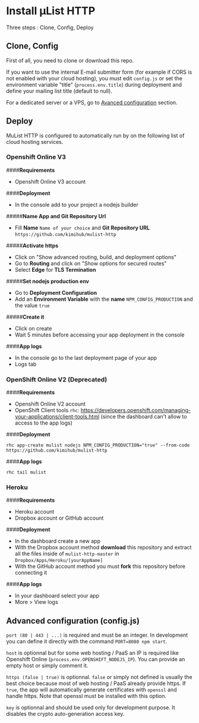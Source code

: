 # Install µList HTTP

Three steps : Clone, Config, Deploy

## Clone, Config

First of all, you need to clone or download this repo.

If you want to use the internal E-mail submitter form (for example if CORS is not enabled with your cloud hosting), you must edit `config.js` or set the environment variable "title" (`process.env.title`) during deployment and define your mailing list title (default to null).

For a dedicated server or a VPS, go to [Avanced configuration](#advanced_config) section.

## Deploy

MuList HTTP is configured to automatically run by on the following list of cloud hosting services.

### **Openshift Online V3**

####**Requirements**
- Openshift Online V3 account

####**Deployment**
- In the console add to your project a nodejs builder

#####**Name App and Git Repository Url**

- Fill **Name** `Name of your choice` and **Git Repository URL** `https://github.com/kimihub/mulist-http`

#####**Activate https**

- Click on "Show advanced routing, build, and deployment options"
- Go to **Routing** and click on "Show options for secured routes"
- Select **Edge** for **TLS Termination**

#####**Set nodejs production env**

- Go to **Deployment Configuration**
- Add an **Environment Variable** with the **name** `NPM_CONFIG_PRODUCTION` and the value `true`

#####**Create it**

- Click on create 
- Wait 5 minutes before accessing your app deployment in the console

####**App logs**

- In the console go to the last deployment page of your app
- Logs tab

### **OpenShift Online V2 (Deprecated)**

####**Requirements**
- Openshift Online V2 account
- OpenShift Client tools `rhc`: https://developers.openshift.com/managing-your-applications/client-tools.html (since the dashboard can't allow to access to the app logs)

####**Deployment**

    rhc app-create mulist nodejs NPM_CONFIG_PRODUCTION="true" --from-code https://github.com/kimihub/mulist-http

####**App logs**

    rhc tail mulist

### **Heroku**

####**Requirements**
- Heroku account
- Dropbox account or GitHub account

####**Deployment**
- In the dashboard create a new app
- With the Dropbox account method **download** this repository and extract all the files inside of `mulist-http-master` in `Dropbox/Apps/Heroku/[yourAppName]`
- With the GitHub account method you must **fork** this repository before connecting it

####**App logs**
- In your dashboard select your app 
- More > View logs

## <a name="advanced_config"></a> Advanced configuration (config.js)

`port (80 | 443 | ...)` is required and must be an integer. In development you can define it directly with the command `PORT=8080 npm start`.

`host` is optionnal but for some web hosting / PaaS an IP is required like Openshift Online (`process.env.OPENSHIFT_NODEJS_IP`). You can provide an empty host or simply comment it.

`https (false | true)` is optionnal. `false` or simply not defined is usually the best choice because most of web hosting / PaaS already provide https. If `true`, the app will automatically generate certificates with `openssl` and handle https. Note that openssl must be installed with this option.

`key` is optionnal and should be used only for development purpose. It disables the crypto auto-generation access key.
